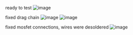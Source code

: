 ready to test
![image](https://github.com/user-attachments/assets/3de551de-6270-43ed-a248-cfec3f127f69)

fixed drag chain
![image](https://github.com/user-attachments/assets/0dc4c47f-d04d-47b7-b954-bbdc2f274c91)
![image](https://github.com/user-attachments/assets/cf860552-7dd5-4d83-b62d-c5bc9325874d)


fixed mosfet connections, wires were desoldered
![image](https://github.com/user-attachments/assets/7f23c7af-f42e-47a8-9ffb-58204c355360)

